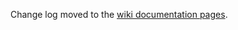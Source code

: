 Change log moved to the [wiki documentation pages](https://github.com/Mottie/tablesorter/wiki/Changes).
